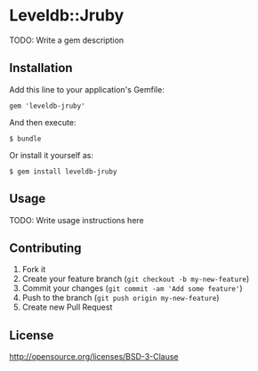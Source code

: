 # Leveldb::Jruby

TODO: Write a gem description

## Installation

Add this line to your application's Gemfile:

    gem 'leveldb-jruby'

And then execute:

    $ bundle

Or install it yourself as:

    $ gem install leveldb-jruby

## Usage

TODO: Write usage instructions here

## Contributing

1. Fork it
2. Create your feature branch (`git checkout -b my-new-feature`)
3. Commit your changes (`git commit -am 'Add some feature'`)
4. Push to the branch (`git push origin my-new-feature`)
5. Create new Pull Request

## License

http://opensource.org/licenses/BSD-3-Clause